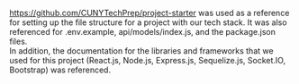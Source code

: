 https://github.com/CUNYTechPrep/project-starter was used as a reference for setting up the file structure for a project with our tech stack. It was also referenced for .env.example, api/models/index.js, and the package.json files.
<br>
In addition, the documentation for the libraries and frameworks that we used for this project (React.js, Node.js, Express.js, Sequelize.js, Socket.IO, Bootstrap) was referenced.